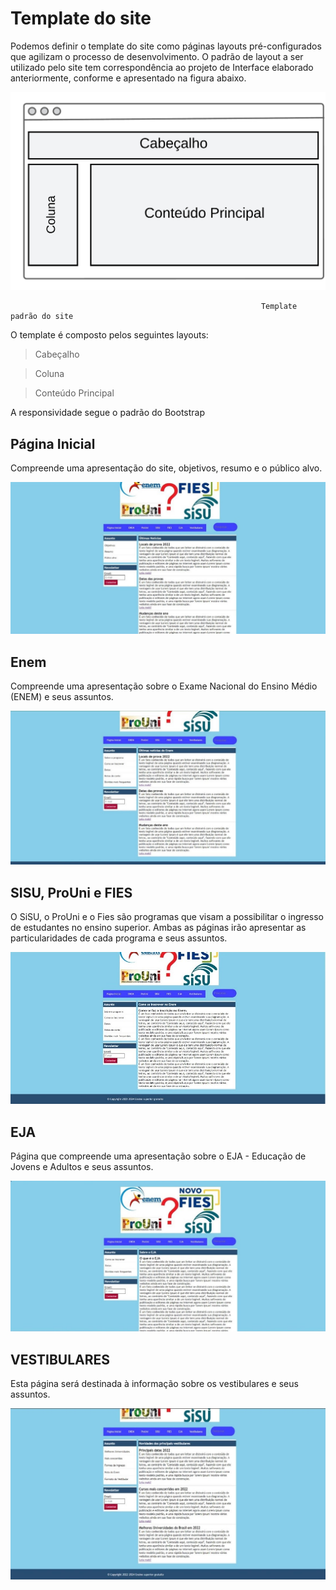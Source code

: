 # Template do site

Podemos definir o template do site como páginas layouts pré-configurados que agilizam o processo de desenvolvimento. O padrão de layout a ser utilizado pelo site tem correspondência ao projeto de Interface elaborado anteriormente, conforme e apresentado na figura abaixo.

![](https://github.com/ICEI-PUC-Minas-PMV-ADS/pmv-ads-2022-2-e1-proj-web-t10-projeto_site_prouni_ads_turma10/blob/main/Projeto%20de%20Interface/ESTRUTURA.jpeg)

                                                            Template padrão do site 
                                                            
O template é composto pelos seguintes layouts:

>	Cabeçalho

>	Coluna	

>	Conteúdo Principal

A responsividade segue o padrão do Bootstrap

## Página Inicial

Compreende uma apresentação do site, objetivos, resumo e o público alvo.

![](https://github.com/ICEI-PUC-Minas-PMV-ADS/pmv-ads-2022-2-e1-proj-web-t10-projeto_site_prouni_ads_turma10/blob/main/Template%20do%20Site/PAGINA%20INICIAL.jpg)

## Enem

Compreende uma apresentação sobre o Exame Nacional do Ensino Médio (ENEM) e seus assuntos.

![](https://github.com/ICEI-PUC-Minas-PMV-ADS/pmv-ads-2022-2-e1-proj-web-t10-projeto_site_prouni_ads_turma10/blob/main/Template%20do%20Site/ENEM.jpg)

## SISU, ProUni e FIES

O SiSU, o ProUni e o Fies são programas que visam a possibilitar o ingresso de estudantes no ensino superior. Ambas as páginas irão apresentar as particularidades de cada programa e seus assuntos.

![](https://github.com/ICEI-PUC-Minas-PMV-ADS/pmv-ads-2022-2-e1-proj-web-t10-projeto_site_prouni_ads_turma10/blob/main/Template%20do%20Site/SISU%20PROUNI%20FIES.jpg)

## EJA

Página que compreende uma apresentação sobre o EJA - Educação de Jovens e Adultos e seus assuntos.

![](https://github.com/ICEI-PUC-Minas-PMV-ADS/pmv-ads-2022-2-e1-proj-web-t10-projeto_site_prouni_ads_turma10/blob/main/Template%20do%20Site/EJA%201.jpg)

## VESTIBULARES

Esta página será destinada à informação sobre os vestibulares e seus assuntos.

![](https://github.com/ICEI-PUC-Minas-PMV-ADS/pmv-ads-2022-2-e1-proj-web-t10-projeto_site_prouni_ads_turma10/blob/main/Template%20do%20Site/VESTIBULARES.1.jpg)























